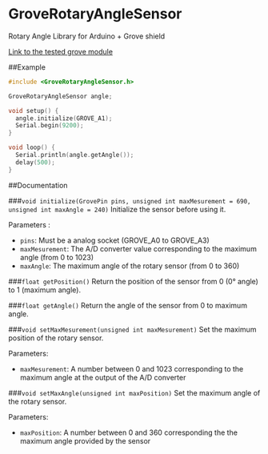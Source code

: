 # GroveRotaryAngleSensor
Rotary Angle Library for Arduino + Grove shield

[Link to the tested grove module](http://wiki.seeed.cc/Grove-Rotary_Angle_Sensor/)

##Example
```c++
#include <GroveRotaryAngleSensor.h>

GroveRotaryAngleSensor angle;

void setup() {
  angle.initialize(GROVE_A1);
  Serial.begin(9200);
}

void loop() {
  Serial.println(angle.getAngle());
  delay(500);
}
```

##Documentation

###`void initialize(GrovePin pins, unsigned int maxMesurement = 690, unsigned int maxAngle = 240)`
Initialize the sensor before using it.

Parameters :
- `pins`: Must be a analog socket (GROVE_A0 to GROVE_A3)
- `maxMesurement`: The A/D converter value corresponding to the maximum angle (from 0 to 1023)
- `maxAngle`: The maximum angle of the rotary sensor (from 0 to 360)

###`float getPosition()`
Return the position of the sensor from 0 (0° angle) to 1 (maximum angle).

###`float getAngle()`
Return the angle of the sensor from 0 to maximum angle.

###`void setMaxMesurement(unsigned int maxMesurement)`
Set the maximum position of the rotary sensor.

Parameters:
- `maxMesurement`: A number between 0 and 1023 corresponding to the maximum angle at the output of the A/D converter

###`void setMaxAngle(unsigned int maxPosition)`
Set the maximum angle of the rotary sensor.

Parameters:
- `maxPosition`: A number between 0 and 360 corresponding the the maximum angle provided by the sensor
